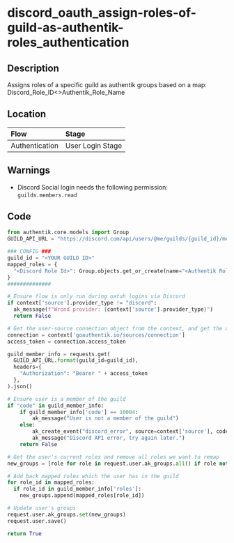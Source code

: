 # discord_oauth_assign-roles-of-guild-as-authentik-roles_authentication

## Description
Assigns roles of a specific guild as authentik groups based on a map: Discord_Role_ID<>Authentik_Role_Name

## Location
| Flow | Stage |
| :--- | :--- |
| Authentication | User Login Stage |

## Warnings
- Discord Social login needs the following permission: ``guilds.members.read``

## Code
```py
from authentik.core.models import Group
GUILD_API_URL = "https://discord.com/api/users/@me/guilds/{guild_id}/member"

### CONFIG ###
guild_id = "<YOUR GUILD ID>"
mapped_roles = {
  "<Discord Role Id>": Group.objects.get_or_create(name="<Authentik Role Name>")[0],
}
##############

# Ensure flow is only run during oatuh logins via Discord
if context['source'].provider_type != "discord":
  ak_message(f"Wrond provider: {context['source'].provider_type}")
  return False

# Get the user-source connection object from the context, and get the access token
connection = context['goauthentik.io/sources/connection']
access_token = connection.access_token

guild_member_info = requests.get(
  GUILD_API_URL.format(guild_id=guild_id),
  headers={
    "Authorization": "Bearer " + access_token
  },
).json()

# Ensure user is a member of the guild
if "code" in guild_member_info:
    if guild_member_info['code'] == 10004:
        ak_message("User is not a member of the guild")
    else:
        ak_create_event("discord_error", source=context['source'], code=guild_member_info['code'])
        ak_message("Discord API error, try again later.")
    return False

# Get the user's current roles and remove all roles we want to remap
new_groups = [role for role in request.user.ak_groups.all() if role not in mapped_roles.values()]

# Add back mapped roles which the user has in the guild
for role_id in mapped_roles:
  if role_id in guild_member_info['roles']:
    new_groups.append(mapped_roles[role_id])

# Update user's groups
request.user.ak_groups.set(new_groups)
request.user.save()

return True
```